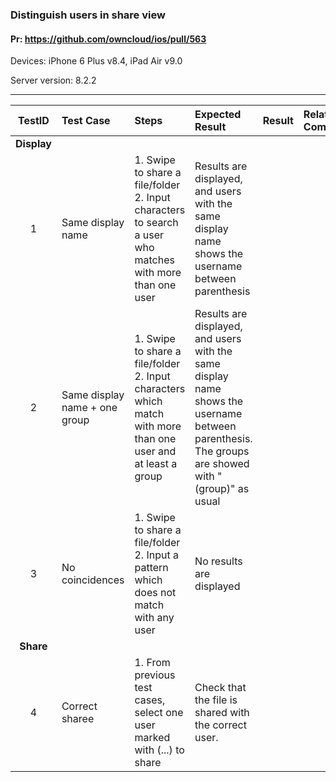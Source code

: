###  Distinguish users in share view 

#### Pr: https://github.com/owncloud/ios/pull/563 

Devices: iPhone 6 Plus v8.4, iPad Air v9.0

Server version: 8.2.2


---

 
TestID | Test Case | Steps | Expected Result | Result | Related Comment
:------------: | :------------- | :------------- | :-------------- | :----- | :------
|**Display**
| 1 |  Same display name  |  1. Swipe to share a file/folder <br>2. Input characters to search a user who matches with more than one user|  Results are displayed, and users with the same display name shows the username between parenthesis
| 2 |  Same display name + one group |  1. Swipe to share a file/folder <br>2. Input characters which match with more than one user and at least a group|  Results are displayed, and users with the same display name shows the username between parenthesis. The groups are showed with "(group)" as usual
| 3 | No coincidences | 1. Swipe to share a file/folder<br> 2. Input a pattern which does not match with any user| No results are displayed  
|**Share**
| 4 |Correct sharee| 1. From previous test cases, select one user marked with (...) to share | Check that the file is shared with the correct user.
